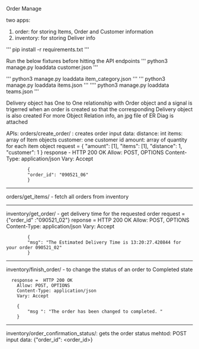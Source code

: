 Order Manage

two apps: 
1. order: for storing Items, Order and Customer information
2. inventory: for storing Deliver info


'''
pip install -r requirements.txt
'''

Run the below fixtures before hitting the API endpoints
'''
python3 manage.py loaddata customer.json
'''  

'''
python3 manage.py loaddata item_category.json
'''
'''
python3 manage.py loaddata items.json
'''
''''
python3 manage.py loaddata teams.json
'''


Delivery object has One to One relationship with Order object and a signal is trigerred when an order is created so that the corresponding Delivery object is also created
For more Object Relation info, an jpg file of ER Diag is attached

APIs:
orders/create_order/ : creates order 
    input data: 
        distance: int
        items: array of Item objects
        customer: one customer id
        amount: array of quantity for each item object
        request = {
            "amount": [1],
            "items": [1],
            "distance": 1,
            "customer": 1
        }
        response - 
                HTTP 200 OK
            Allow: POST, OPTIONS
            Content-Type: application/json
            Vary: Accept

            {
            "order_id": "090521_06"
            }

-------------------------

orders/get_items/ - fetch all orders from inventory


-----------------------


inventory/get_order/ - get delivery time for the requested order
    request = {"order_id" :"090521_02"}
    reponse = HTTP 200 OK
            Allow: POST, OPTIONS
            Content-Type: application/json
            Vary: Accept

            {
            "msg": "The Estimated Delivery Time is 13:20:27.420844 for your order 090521_02"
            }


-------------------------


inventory/finish_order/ - to change the status of an order to Completed state 

      response =  HTTP 200 OK
        Allow: POST, OPTIONS
        Content-Type: application/json
        Vary: Accept

        {
            "msg ": "The order has been changed to completed. "
        }

--------------------------

inventory/order_confirmation_status/: gets the order status
    mehtod: POST
    input data:
        {"order_id": <order_id>}


